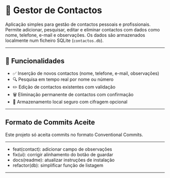 # 📇 Gestor de Contactos

Aplicação simples para gestão de contactos pessoais e profissionais. Permite adicionar, pesquisar, editar e eliminar contactos com dados como nome, telefone, e-mail e observações. Os dados são armazenados localmente num ficheiro SQLite (`contactos.db`).

---

## 🚀 Funcionalidades

- ✅ Inserção de novos contactos (nome, telefone, e-mail, observações)
- 🔍 Pesquisa em tempo real por nome ou número
- ✏️ Edição de contactos existentes com validação
- 🗑️ Eliminação permanente de contactos com confirmação
- 🔐 Armazenamento local seguro com cifragem opcional

---

## Formato de Commits Aceite
Este projeto só aceita commits no formato Conventional Commits.

---
- feat(contact): adicionar campo de observações
- fix(ui): corrigir alinhamento do botão de guardar
- docs(readme): atualizar instruções de instalação
- refactor(db): simplificar função de listagem
---

